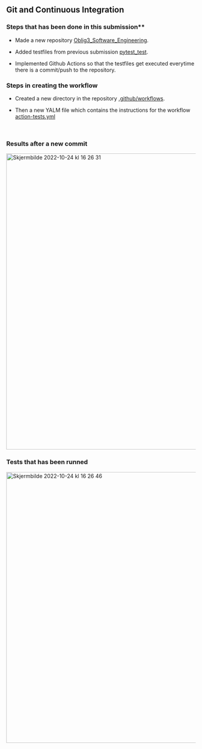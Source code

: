 ## Git and Continuous Integration



### Steps that has been done in this submission**

* Made a new repository [Oblig3_Software_Engineering](https://github.com/stian96/Oblig3_Software_Engineering).

* Added testfiles from previous submission [pytest_test](https://github.com/stian96/Oblig3_Software_Engineering/tree/main/pytest_test).

* Implemented Github Actions so that the testfiles get executed everytime there is a commit/push to the repository.



### Steps in creating the workflow

* Created a new directory in the repository [.github/workflows](https://github.com/stian96/Oblig3_Software_Engineering/tree/main/.github/workflows).

* Then a new YALM file which contains the instructions for the workflow [action-tests.yml](https://github.com/stian96/Oblig3_Software_Engineering/blob/main/.github/workflows/action-tests.yml)

<br/>

### Results after a new commit

<img width="788" alt="Skjermbilde 2022-10-24 kl  16 26 31" src="https://user-images.githubusercontent.com/92892505/197550566-0ca6f869-9749-46f9-bfa4-c67587158896.png">

### Tests that has been runned

<img width="721" alt="Skjermbilde 2022-10-24 kl  16 26 46" src="https://user-images.githubusercontent.com/92892505/197550862-8e6b65f2-fed4-4aa5-804e-9f373927b107.png">






